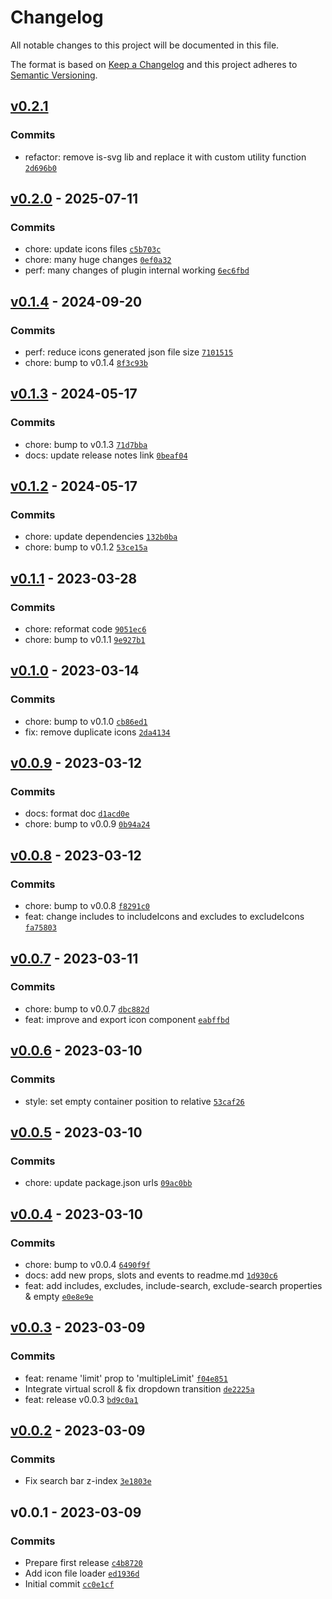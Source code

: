 # Changelog

All notable changes to this project will be documented in this file.

The format is based on [Keep a Changelog](https://keepachangelog.com/en/1.0.0/)
and this project adheres to [Semantic Versioning](https://semver.org/spec/v2.0.0.html).

## [v0.2.1](https://github.com/noeGnh/vue3-icon-picker/compare/v0.2.0...v0.2.1)

### Commits

- refactor: remove is-svg lib and replace it with custom utility function [`2d696b0`](https://github.com/noeGnh/vue3-icon-picker/commit/2d696b07199bd14b5f98fccec29a86ccd57501c2)

## [v0.2.0](https://github.com/noeGnh/vue3-icon-picker/compare/v0.1.4...v0.2.0) - 2025-07-11

### Commits

- chore: update icons files [`c5b703c`](https://github.com/noeGnh/vue3-icon-picker/commit/c5b703c4f59054ea47f5176c94cb52ea558c8f70)
- chore: many huge changes [`0ef0a32`](https://github.com/noeGnh/vue3-icon-picker/commit/0ef0a32e5db061a6ccb829c663ee8666fde715a8)
- perf: many changes of plugin internal working [`6ec6fbd`](https://github.com/noeGnh/vue3-icon-picker/commit/6ec6fbd9efed5432a2971aadde493d19286c2e97)

## [v0.1.4](https://github.com/noeGnh/vue3-icon-picker/compare/v0.1.3...v0.1.4) - 2024-09-20

### Commits

- perf: reduce icons generated json file size [`7101515`](https://github.com/noeGnh/vue3-icon-picker/commit/710151506da320023d27f0e6a6eb00d19bf70873)
- chore: bump to v0.1.4 [`8f3c93b`](https://github.com/noeGnh/vue3-icon-picker/commit/8f3c93b6aeb5680e1aa27026ad8305756abac6e1)

## [v0.1.3](https://github.com/noeGnh/vue3-icon-picker/compare/v0.1.2...v0.1.3) - 2024-05-17

### Commits

- chore: bump to v0.1.3 [`71d7bba`](https://github.com/noeGnh/vue3-icon-picker/commit/71d7bba289a45cede7a69ab6d2294d755b7f4ee4)
- docs: update release notes link [`0beaf04`](https://github.com/noeGnh/vue3-icon-picker/commit/0beaf04e0c8a70e11d172d9ecf513f34c2c238f6)

## [v0.1.2](https://github.com/noeGnh/vue3-icon-picker/compare/v0.1.1...v0.1.2) - 2024-05-17

### Commits

- chore: update dependencies [`132b0ba`](https://github.com/noeGnh/vue3-icon-picker/commit/132b0ba9ff4c6b177fdb1c94b3d18f8039217385)
- chore: bump to v0.1.2 [`53ce15a`](https://github.com/noeGnh/vue3-icon-picker/commit/53ce15a7c518ebb6a5ff0f587c6c3247d72fd0bb)

## [v0.1.1](https://github.com/noeGnh/vue3-icon-picker/compare/v0.1.0...v0.1.1) - 2023-03-28

### Commits

- chore: reformat code [`9051ec6`](https://github.com/noeGnh/vue3-icon-picker/commit/9051ec6b960fdda02e27b6d1045d296799bf232a)
- chore: bump to v0.1.1 [`9e927b1`](https://github.com/noeGnh/vue3-icon-picker/commit/9e927b195c897c7d5db1f8e46bf4673b3d4ad1fc)

## [v0.1.0](https://github.com/noeGnh/vue3-icon-picker/compare/v0.0.9...v0.1.0) - 2023-03-14

### Commits

- chore: bump to v0.1.0 [`cb86ed1`](https://github.com/noeGnh/vue3-icon-picker/commit/cb86ed1e46127452089580bacb16fc04d7c5bc4a)
- fix: remove duplicate icons [`2da4134`](https://github.com/noeGnh/vue3-icon-picker/commit/2da413402cf0f54f63d5c4d4120f9a688b825ab5)

## [v0.0.9](https://github.com/noeGnh/vue3-icon-picker/compare/v0.0.8...v0.0.9) - 2023-03-12

### Commits

- docs: format doc [`d1acd0e`](https://github.com/noeGnh/vue3-icon-picker/commit/d1acd0e69dcfdd675e885319efaef3eaad6e09c2)
- chore: bump to v0.0.9 [`0b94a24`](https://github.com/noeGnh/vue3-icon-picker/commit/0b94a24414fb7a942b383786cad9346f8efecd1b)

## [v0.0.8](https://github.com/noeGnh/vue3-icon-picker/compare/v0.0.7...v0.0.8) - 2023-03-12

### Commits

- chore: bump to v0.0.8 [`f8291c0`](https://github.com/noeGnh/vue3-icon-picker/commit/f8291c083ad34da0c2f9ee248c1e28d4b7da3b25)
- feat: change includes to includeIcons and excludes to excludeIcons [`fa75803`](https://github.com/noeGnh/vue3-icon-picker/commit/fa75803bbedef8bb3868d555c261367e003b369e)

## [v0.0.7](https://github.com/noeGnh/vue3-icon-picker/compare/v0.0.6...v0.0.7) - 2023-03-11

### Commits

- chore: bump to v0.0.7 [`dbc882d`](https://github.com/noeGnh/vue3-icon-picker/commit/dbc882dca29d25a3ae317631119343b2a4bf301e)
- feat: improve and export icon component [`eabffbd`](https://github.com/noeGnh/vue3-icon-picker/commit/eabffbd44ad637cbdf82b65a8a74ee810642c2df)

## [v0.0.6](https://github.com/noeGnh/vue3-icon-picker/compare/v0.0.5...v0.0.6) - 2023-03-10

### Commits

- style: set empty container position to relative [`53caf26`](https://github.com/noeGnh/vue3-icon-picker/commit/53caf261f926cc379eb04851b2a7347fa5ca2266)

## [v0.0.5](https://github.com/noeGnh/vue3-icon-picker/compare/v0.0.4...v0.0.5) - 2023-03-10

### Commits

- chore: update package.json urls [`09ac0bb`](https://github.com/noeGnh/vue3-icon-picker/commit/09ac0bb09c18a891b9b34fa103b39c68d650de57)

## [v0.0.4](https://github.com/noeGnh/vue3-icon-picker/compare/v0.0.3...v0.0.4) - 2023-03-10

### Commits

- chore: bump to v0.0.4 [`6490f9f`](https://github.com/noeGnh/vue3-icon-picker/commit/6490f9facb1ace4043e62571ea98935962409bc9)
- docs: add new props, slots and events to readme.md [`1d930c6`](https://github.com/noeGnh/vue3-icon-picker/commit/1d930c6fbfc71671310d4f10df222663d998d320)
- feat: add includes, excludes, include-search, exclude-search properties & empty [`e0e8e9e`](https://github.com/noeGnh/vue3-icon-picker/commit/e0e8e9ef2ec51074a819cf035b0dab1e4da22ce3)

## [v0.0.3](https://github.com/noeGnh/vue3-icon-picker/compare/v0.0.2...v0.0.3) - 2023-03-09

### Commits

- feat: rename 'limit' prop to 'multipleLimit' [`f04e851`](https://github.com/noeGnh/vue3-icon-picker/commit/f04e851e378f6a3e8f8770018de2d53b18de82d8)
- Integrate virtual scroll & fix dropdown transition [`de2225a`](https://github.com/noeGnh/vue3-icon-picker/commit/de2225aed610d2907f3794c7b587395f3ac7dd2d)
- feat: release v0.0.3 [`bd9c0a1`](https://github.com/noeGnh/vue3-icon-picker/commit/bd9c0a16bafd666a7e720a587e16a3c78aa2d95e)

## [v0.0.2](https://github.com/noeGnh/vue3-icon-picker/compare/v0.0.1...v0.0.2) - 2023-03-09

### Commits

- Fix search bar z-index [`3e1803e`](https://github.com/noeGnh/vue3-icon-picker/commit/3e1803ef5fe24dbcbb1748967d597e9a6ed245d8)

## v0.0.1 - 2023-03-09

### Commits

- Prepare first release [`c4b8720`](https://github.com/noeGnh/vue3-icon-picker/commit/c4b8720ba1153d2b1759018c6990cff32a68d5dd)
- Add icon file loader [`ed1936d`](https://github.com/noeGnh/vue3-icon-picker/commit/ed1936dba12dc349615dc70148396542e3c60ddf)
- Initial commit [`cc0e1cf`](https://github.com/noeGnh/vue3-icon-picker/commit/cc0e1cfdc5d63fa56a89847c1c1a090e69877cef)
